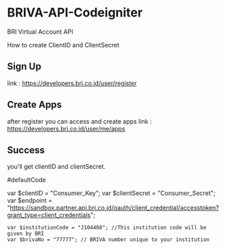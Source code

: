 # BRIVA-API-Codeigniter
BRI Virtual Account API 

How to create ClientID and ClientSecret 

## Sign Up
link : https://developers.bri.co.id/user/register 

## Create Apps
after register you can access and create apps 
link : https://developers.bri.co.id/user/me/apps 

## Success
you'll get clientID and clientSecret.

#defaultCode 

  var $clientID     = "Consumer_Key";
	var $clientSecret = "Consumer_Secret";
	var $endpoint     = "https://sandbox.partner.api.bri.co.id/oauth/client_credential/accesstoken?grant_type=client_credentials";
	
	var $institutionCode = "J104408"; //This institution code will be given by BRI
	var $brivaNo = "77777"; // BRIVA number unique to your institution
